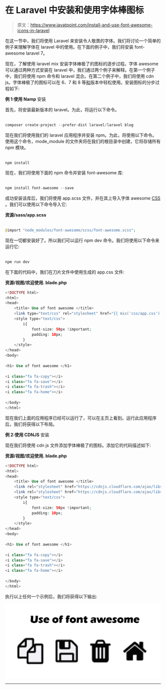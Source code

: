 # 在 Laravel 中安装和使用字体棒图标

> 原文：<https://www.javatpoint.com/install-and-use-font-awesome-icons-in-laravel>

在这一节中，我们将使用 Laravel 来安装令人敬畏的字体。我们将讨论一个简单的例子来理解字体在 laravel 中的使用。在下面的例子中，我们将安装 font-awesome laravel 7。

现在，了解使用 laravel mix 安装字体棒极了的图标的逐步过程。字体 awesome 可以通过两种方式安装在 laravel 中，我们通过两个例子来解释。在第一个例子中，我们将使用 npm 命令和 laravel 混合。在第二个例子中，我们将使用 cdn js。字体棒极了的图标可以在 6、7 和 8 等[和](https://www.javatpoint.com/laravel)版本中轻松使用。安装图标的分步过程如下:

**例 1:使用 Namp** 安装

首先，将安装最新版本的 laravel。为此，将运行以下命令。

```php

composer create-project --prefer-dist laravel/laravel blog

```

现在我们将使用我们的 laravel 应用程序并安装 npm。为此，将使用以下命令。使用这个命令，mode_module 的文件夹将在我们的根目录中创建，它将存储所有 npm 模块。

```php

npm install

```

现在，我们将使用下面的 npm 命令并安装 font-awesome 库:

```php

npm install font-awesome --save

```

成功安装该库后，我们将使用 app.scss 文件，并在其上导入字体 awesome [CSS](https://www.javatpoint.com/css-tutorial) 。我们可以使用以下命令导入它:

**资源/sass/app.scss**

```php

@import "node_modules/font-awesome/scss/font-awesome.scss";

```

现在一切都安装好了。所以我们可以运行 npm dev 命令。我们将使用以下命令来运行它:

```php

npm run dev

```

在下面的代码中，我们在刀片文件中使用生成的 app.css 文件:

**资源/视图/欢迎使用. blade.php**

```php
<!DOCTYPE html>
<html>
<head>
    <title> Use of font awesome </title>
    <link type="text/css" rel="stylesheet" href="{{ mix('css/app.css') }}">
    <style type="text/css">
        i{
            font-size: 50px !important;
            padding: 10px;
        }
    </style>
</head>
<body>

<h1> Use of font awesome </h1>

<i class="fa fa-copy"></i>
<i class="fa fa-save"></i>
<i class="fa fa-trash"></i>
<i class="fa fa-home"></i>

</body>
</html>

```

现在我们上面的应用程序已经可以运行了，可以在主页上看到。运行此应用程序后，我们将获得以下布局。

**例 2:使用 CDNJS** 安装

现在我们将使用 cdn js 文件添加字体棒极了的图标。添加它的代码描述如下:

**资源/视图/欢迎使用. blade.php**

```php
<!DOCTYPE html>
<html>
<head>
    <title> Use of font awesome </title>
    <link rel="stylesheet" href="https://cdnjs.cloudflare.com/ajax/libs/font-awesome/5.12.0-2/css/fontawesome.min.css" />
    <link rel="stylesheet" href="https://cdnjs.cloudflare.com/ajax/libs/font-awesome/5.12.0-2/css/all.min.css" />
    <style type="text/css">
        i{
            font-size: 50px !important;
            padding: 10px;
        }
    </style>
</head>
<body>

<h1> Use of font awesome </h1>

<i class="fa fa-copy"></i>
<i class="fa fa-save"></i>
<i class="fa fa-trash"></i>
<i class="fa fa-home"></i>

</body>
</html>

```

执行以上任何一个示例后，我们将获得以下输出:

![Install and Use Font Awesome Icons in Laravel](img/7e46a9530e8f0b843f193c08d9cae583.png)

* * *